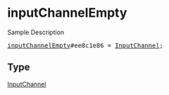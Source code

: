 # inputChannelEmpty

Sample Description

<pre>
<a href="../constructor/inputChannelEmpty.md">inputChannelEmpty</a>#ee8c1e86 = <a href="../type/InputChannel.md">InputChannel</a>;</pre>

## Type

<a href="../type/InputChannel.md">InputChannel</a>
